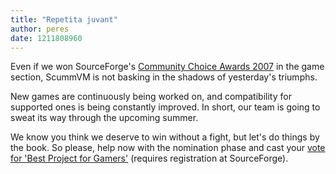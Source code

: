 ```yaml
---
title: "Repetita juvant"
author: peres
date: 1211808960
---
```


Even if we won SourceForge's [Community Choice Awards 2007](https://sourceforge.net/community/cca07) in the game section, ScummVM is not basking in the shadows of yesterday's triumphs.

New games are continuously being worked on, and compatibility for supported ones is being constantly improved. In short, our team is going to sweat its way through the upcoming summer.

We know you think we deserve to win without a fight, but let's do things by the book. So please, help now with the nomination phase and cast your [vote for 'Best Project for Gamers'](https://sourceforge.net/community/cca08-nominate?group_id=37116) (requires registration at SourceForge).
